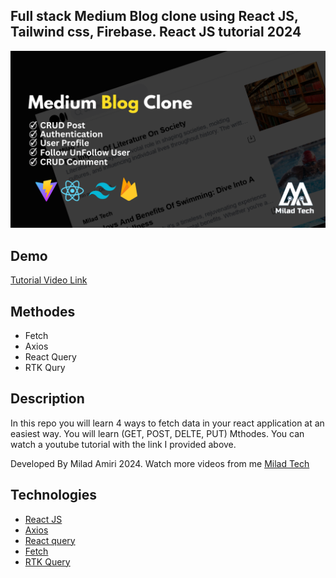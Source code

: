 
## Full stack Medium Blog clone using React JS, Tailwind css, Firebase. React JS tutorial 2024

<img src="./public/mediumBanner.png" alt="banner-image"/>

## Demo
[Tutorial Video Link](https://youtu.be/_jLxmkVkDOI)

## Methodes

- Fetch
- Axios
- React Query
- RTK Qury

## Description

In this repo you will learn 4 ways to fetch data in your react application at an easiest way. You will learn (GET, POST, DELTE, PUT) Mthodes.
You can watch a youtube tutorial with the link I provided above.

Developed By Milad Amiri 2024.
Watch more videos from me [Milad Tech](https://www.youtube.com/@miladtech2844)

## Technologies 

- [React JS](https://reactjs.org/docs/getting-started.html)
- [Axios](https://axios-http.com/docs/intro)
- [React query](https://tanstack.com/query/latest/docs/react/overview)
- [Fetch](https://developer.mozilla.org/en-US/docs/Web/API/Fetch_API)
- [RTK Query](https://redux-toolkit.js.org/rtk-query/overview)
